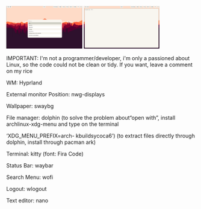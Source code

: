<p float="left">
  <img src="Screenshot/Hyprland.png" width="40%" />
  <img src="Screenshot/Wofi.png" width="40%" />
</p>


IMPORTANT: I'm not a programmer/developer, i'm only a passioned about Linux, so the code could not be clean or tidy. If you want, leave a comment on my rice


WM: Hyprland


External monitor Position: nwg-displays


Wallpaper: swaybg


File manager: dolphin (to solve the problem about“open with”, install archlinux-xdg-menu and type on the terminal 

‘XDG_MENU_PREFIX=arch- kbuildsycoca6’) (to extract files directly through dolphin, install through pacman ark)


Terminal: kitty (font: Fira Code)


Status Bar: waybar


Search Menu: wofi


Logout: wlogout


Text editor: nano
